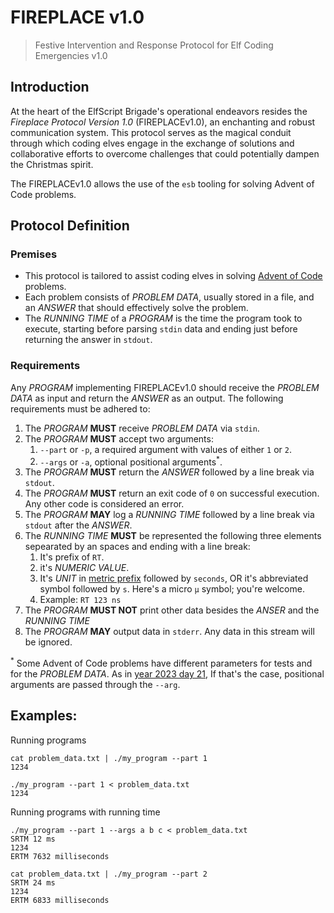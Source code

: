# FIREPLACE v1.0
> Festive Intervention and Response Protocol for Elf Coding Emergencies v1.0

## Introduction
At the heart of the ElfScript Brigade's operational endeavors resides the _Fireplace Protocol Version 1.0_ (FIREPLACEv1.0), an enchanting and robust communication system. This protocol serves as the magical conduit through which coding elves engage in the exchange of solutions and collaborative efforts to overcome challenges that could potentially dampen the Christmas spirit.

The FIREPLACEv1.0 allows the use of the `esb` tooling for solving Advent of Code problems.

## Protocol Definition
### Premises
* This protocol is tailored to assist coding elves in solving [Advent of Code](https://adventofcode.com/) problems.
* Each problem consists of _PROBLEM DATA_, usually stored in a file, and an _ANSWER_ that should effectively solve the problem.
* The _RUNNING TIME_ of a _PROGRAM_  is the time the program took to execute, starting before parsing `stdin` data and ending just before returning the answer in `stdout`.

### Requirements
Any _PROGRAM_ implementing FIREPLACEv1.0 should receive the _PROBLEM DATA_ as input and return the _ANSWER_ as an output. The following requirements must be adhered to:

1. The _PROGRAM_ **MUST** receive _PROBLEM DATA_ via `stdin`.
1. The _PROGRAM_ **MUST** accept two arguments:
    1. `--part` or `-p`, a required argument with values of either `1` or `2`.
    1. `--args` or `-a`, optional positional arguments<sup>*</sup>.
1. The _PROGRAM_ **MUST** return the _ANSWER_ followed by a line break via `stdout`.
1. The _PROGRAM_ **MUST** return an exit code of `0` on successful execution. Any other code is considered an error.
1. The _PROGRAM_ **MAY** log a _RUNNING TIME_ followed by a line break via `stdout` after the _ANSWER_.
1. The _RUNNING TIME_ **MUST** be represented the following three elements sepearated by an spaces and ending with a line break:
    1. It's prefix of `RT`.
    1. it's _NUMERIC VALUE_.
    1. It's _UNIT_ in [metric prefix](https://en.wikipedia.org/wiki/Metric_prefix) followed by `seconds`, OR it's abbreviated symbol followed by `s`. Here's a micro `μ` symbol; you're welcome.
    1. Example: `RT 123 ns`
1. The _PROGRAM_ **MUST NOT** print other data besides the _ANSER_ and the _RUNNING TIME_
1. The _PROGRAM_ **MAY** output data in `stderr`. Any data in this stream will be ignored.

<sup>*</sup> Some Advent of Code problems have different parameters for tests and for the _PROBLEM DATA_. As in [year 2023 day 21](https://adventofcode.com/2023/day/21), If that's the case, positional arguments are passed through the `--arg`.

## Examples:

Running programs

```shell
cat problem_data.txt | ./my_program --part 1
1234
```

```shell
./my_program --part 1 < problem_data.txt
1234
```

Running programs with running time
```shell
./my_program --part 1 --args a b c < problem_data.txt
SRTM 12 ms
1234
ERTM 7632 milliseconds
```
```shell
cat problem_data.txt | ./my_program --part 2
SRTM 24 ms
1234
ERTM 6833 milliseconds
```
